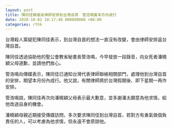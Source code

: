```yaml
---
layout: post
title: 陳同佳稱會由律師安排到台灣自首　管浩鳴冀本月內成行
date: 2020-10-02 10:17:40.000000000 +08:00
categories: rthk
---
```


台灣殺人案疑犯陳同佳表示，到台灣自首的想法一直沒有改變，會由律師安排返台灣自首。

陳同佳透過協助他的聖公會教省秘書長管浩鳴，今早發放一段錄音，向女死者潘曉穎父母道歉，並請他們放心。

管浩鳴向傳媒表示，陳同佳已通知台灣代表律師聯絡相關部門，處理他到台灣自首的安排，期望本月份內成行。他又說，有關律師將於台灣假期後、即下星期一再作安排。

管浩鳴說，陳同佳再次向潘曉穎父母表示最大歉意，並多謝潘太願意為他求情，給他改過自身的機會。

潘曉穎母親近期接受傳媒訪問，多次要求陳同佳到台灣自首，若對方有勇氣做個負責任的人，可以考慮為他求情，但永遠不會原諒他。
